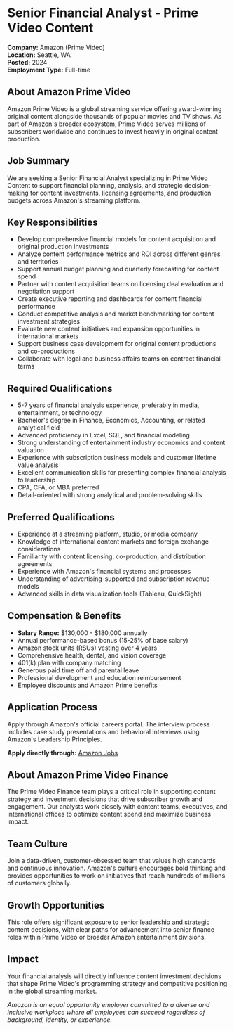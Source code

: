 # Senior Financial Analyst - Prime Video Content
**Company:** Amazon (Prime Video)  
**Location:** Seattle, WA  
**Posted:** 2024  
**Employment Type:** Full-time  

## About Amazon Prime Video
Amazon Prime Video is a global streaming service offering award-winning original content alongside thousands of popular movies and TV shows. As part of Amazon's broader ecosystem, Prime Video serves millions of subscribers worldwide and continues to invest heavily in original content production.

## Job Summary
We are seeking a Senior Financial Analyst specializing in Prime Video Content to support financial planning, analysis, and strategic decision-making for content investments, licensing agreements, and production budgets across Amazon's streaming platform.

## Key Responsibilities
- Develop comprehensive financial models for content acquisition and original production investments
- Analyze content performance metrics and ROI across different genres and territories
- Support annual budget planning and quarterly forecasting for content spend
- Partner with content acquisition teams on licensing deal evaluation and negotiation support
- Create executive reporting and dashboards for content financial performance
- Conduct competitive analysis and market benchmarking for content investment strategies
- Evaluate new content initiatives and expansion opportunities in international markets
- Support business case development for original content productions and co-productions
- Collaborate with legal and business affairs teams on contract financial terms

## Required Qualifications
- 5-7 years of financial analysis experience, preferably in media, entertainment, or technology
- Bachelor's degree in Finance, Economics, Accounting, or related analytical field
- Advanced proficiency in Excel, SQL, and financial modeling
- Strong understanding of entertainment industry economics and content valuation
- Experience with subscription business models and customer lifetime value analysis
- Excellent communication skills for presenting complex financial analysis to leadership
- CPA, CFA, or MBA preferred
- Detail-oriented with strong analytical and problem-solving skills

## Preferred Qualifications
- Experience at a streaming platform, studio, or media company
- Knowledge of international content markets and foreign exchange considerations
- Familiarity with content licensing, co-production, and distribution agreements
- Experience with Amazon's financial systems and processes
- Understanding of advertising-supported and subscription revenue models
- Advanced skills in data visualization tools (Tableau, QuickSight)

## Compensation & Benefits
- **Salary Range:** $130,000 - $180,000 annually
- Annual performance-based bonus (15-25% of base salary)
- Amazon stock units (RSUs) vesting over 4 years
- Comprehensive health, dental, and vision coverage
- 401(k) plan with company matching
- Generous paid time off and parental leave
- Professional development and education reimbursement
- Employee discounts and Amazon Prime benefits

## Application Process
Apply through Amazon's official careers portal. The interview process includes case study presentations and behavioral interviews using Amazon's Leadership Principles.

**Apply directly through:** [Amazon Jobs](https://www.amazon.jobs/en/teams/prime-video)

## About Amazon Prime Video Finance
The Prime Video Finance team plays a critical role in supporting content strategy and investment decisions that drive subscriber growth and engagement. Our analysts work closely with content teams, executives, and international offices to optimize content spend and maximize business impact.

## Team Culture
Join a data-driven, customer-obsessed team that values high standards and continuous innovation. Amazon's culture encourages bold thinking and provides opportunities to work on initiatives that reach hundreds of millions of customers globally.

## Growth Opportunities
This role offers significant exposure to senior leadership and strategic content decisions, with clear paths for advancement into senior finance roles within Prime Video or broader Amazon entertainment divisions.

## Impact
Your financial analysis will directly influence content investment decisions that shape Prime Video's programming strategy and competitive positioning in the global streaming market.

*Amazon is an equal opportunity employer committed to a diverse and inclusive workplace where all employees can succeed regardless of background, identity, or experience.*